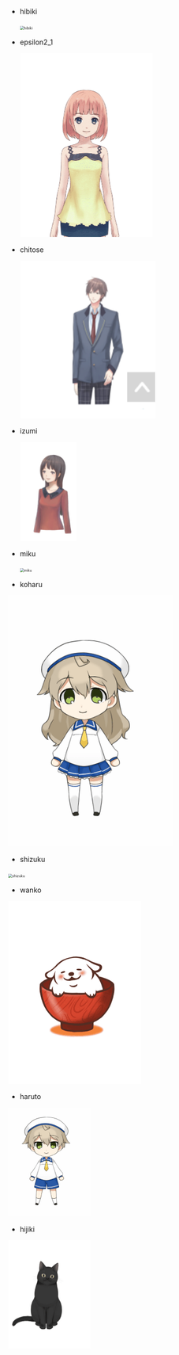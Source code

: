 - hibiki

  <img src="../.vuepress/public/hibiki-1589372764191.gif" alt="hibiki" style="zoom:50%;" />

- epsilon2_1

  <img src="../.vuepress/public/Epsilon2.1.gif" alt="Epsilon2.1" style="zoom:50%;" />

- chitose

  <img src="../.vuepress/public/chitose.png" alt="img" style="zoom:150%;" />

- izumi

  <img src="../.vuepress/public/izumi.png" alt="img" style="zoom:101%;" />

- miku

  <img src="../.vuepress/public/miku.gif" alt="miku" style="zoom:50%;" />

- koharu

![koharu](../.vuepress/public/koharu.gif)

- shizuku

<img src="../.vuepress/public/shizuku.gif" alt="shizuku" style="zoom:50%;" />

- wanko

<img src="../.vuepress/public/wanko.gif" alt="wanko" style="zoom:50%;" />

- haruto

<img src="../.vuepress/public/haruto.gif" alt="haruto" style="zoom:50%;" />

- hijiki

<img src="../.vuepress/public/hijiki.gif" alt="hijiki" style="zoom:50%;" />
